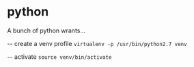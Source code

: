 python
======

A bunch of python wrants...

-- create a venv profile
```virtualenv -p /usr/bin/python2.7 venv```

-- activate 
```source venv/bin/activate```
